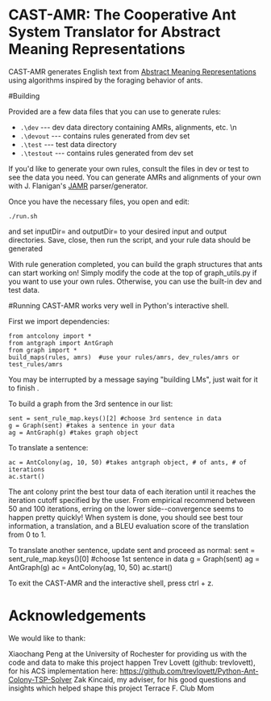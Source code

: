 CAST-AMR: The Cooperative Ant System Translator for Abstract Meaning Representations
=================

CAST-AMR generates English text from [Abstract Meaning Representations](http://amr.isi.edu/) using algorithms inspired by the foraging behavior of ants.


#Building

Provided are a few data files that you can use to generate rules:
    
* `.\dev`   ---   dev data directory containing AMRs, alignments, etc. \n
* `.\devout` ---  contains rules generated from dev set
* `.\test`  ---   test data directory
* `.\testout` --- contains rules generated from dev set

If you'd like to generate your own rules, consult the files in dev or test to see the data you need. You can generate AMRs and alignments of your own with J. Flanigan's [JAMR](https://github.com/jflanigan/jamr) parser/generator. 


Once you have the necessary files, you open and edit:

    ./run.sh 

and set inputDir= and outputDir= to your desired input and output directories. Save, close, then run the script, and your rule data should be generated 

With rule generation completed, you can build the graph structures that ants can start working on! Simply modify the code at the top of graph_utils.py if you want to use your own rules. Otherwise, you can use the built-in dev and test data.

#Running
CAST-AMR works very well in Python's interactive shell.

First we import dependencies:

    from antcolony import *
    from antgraph import AntGraph
    from graph import * 
    build_maps(rules, amrs)  #use your rules/amrs, dev_rules/amrs or test_rules/amrs

You may be interrupted by a message saying "building LMs", just wait for it to finish .

To build a graph from the 3rd sentence in our list:

    sent = sent_rule_map.keys()[2] #choose 3rd sentence in data
    g = Graph(sent) #takes a sentence in your data
    ag = AntGraph(g) #takes graph object

To translate a sentence:    
    
    ac = AntColony(ag, 10, 50) #takes antgraph object, # of ants, # of iterations
    ac.start()

The ant colony print the best tour data of each iteration until it reaches the iteration cutoff specified by the user. From empirical recommend between 50 and 100 iterations, erring on the lower side--convergence seems to happen pretty quickly! When system is done, you should see best tour information, a translation, and a BLEU evaluation score of the translation from 0 to 1. 

To translate another sentence, update sent and proceed as normal:
    sent = sent_rule_map.keys()[0] #choose 1st sentence in data
    g = Graph(sent) 
    ag = AntGraph(g) 
    ac = AntColony(ag, 10, 50) 
    ac.start()

To exit the CAST-AMR and the interactive shell, press ctrl + z.
    

Acknowledgements
=================== 
We would like to thank: 

Xiaochang Peng at the University of Rochester for providing us with the code and data to make this project happen
Trev Lovett (github: trevlovett), for his ACS implementation here: https://github.com/trevlovett/Python-Ant-Colony-TSP-Solver
Zak Kincaid, my adviser, for his good questions and insights which helped shape this project
Terrace F. Club
Mom